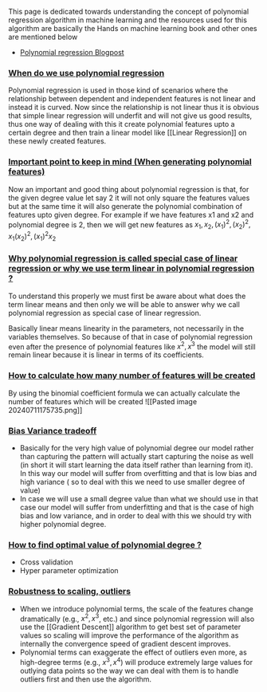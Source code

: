 This page is dedicated towards understanding the concept of polynomial regression algorithm in machine learning and the resources used for this algorithm are basically the Hands on machine learning book and other ones are mentioned below

- [Polynomial regression Blogpost](https://serokell.io/blog/polynomial-regression-analysis)

### [When do we use polynomial regression](#)

Polynomial regression is used in those kind of scenarios where the relationship between dependent and independent features is not linear and instead it is curved. Now since the relationship is not linear thus it is obvious that simple linear regression will underfit and will not give us good results, thus one way of dealing with this it create polynomial features upto a certain degree and then train a linear model like [[Linear Regression]] on these newly created features.

### [Important point to keep in mind (When generating polynomial features)](#)

Now an important and good thing about polynomial regression is that, for the given degree value let say 2 it will not only square the features values but at the same time it will also generate the polynomial combination of features upto given degree. For example if we have features x1 and x2 and polynomial degree is 2, then we will get new features as $x_1,x_2,(x_1)^2,(x_2)^2,x_1(x_2)^2,(x_1)^2x_2$

### [Why polynomial regression is called special case of linear regression or why we use term linear in polynomial regression ?](#) 

To understand this properly we must first be aware about what does the term linear means and then only we will be able to answer why we call polynomial regression as special case of linear regression.

Basically linear means linearity in the parameters, not necessarily in the variables themselves. So because of that in case of polynomial regression even after the presence of polynomial features like $x^2,x^3$ the model will still remain linear because it is linear in terms of its coefficients.


### [How to calculate how many number of features will be created](#)

By using the binomial coefficient formula we can actually calculate the number of features which will be created 
![[Pasted image 20240711175735.png]]


### [Bias Variance tradeoff](#)

- Basically for the very high value of polynomial degree our model rather than capturing the pattern will actually start capturing the noise as well (in short it will start learning the data itself rather than learning from it). In this way our model will suffer from overfitting and that is low bias and high variance ( so to deal with this we need to use smaller degree of value)
- In case we will use a small degree value than what we should use in that case our model will suffer from underfitting and that is the case of high bias and low variance, and in order to deal with this we should try with higher polynomial degree.

### [How to find optimal value of polynomial degree ?](#) 

- Cross validation
- Hyper parameter optimization


### [Robustness to scaling, outliers](#)

- When we introduce polynomial terms, the scale of the features change dramatically (e.g., $x^2,x^3$, etc.) and since polynomial regression will also use the [[Gradient Descent]] algorithm to get best set of parameter values so scaling will improve the performance of the algorithm as internally the convergence speed of gradient descent improves.
- Polynomial terms can exaggerate the effect of outliers even more, as high-degree terms (e.g., $x^3, x^4$) will produce extremely large values for outlying data points so the way we can deal with them is to handle outliers first and then use the algorithm.